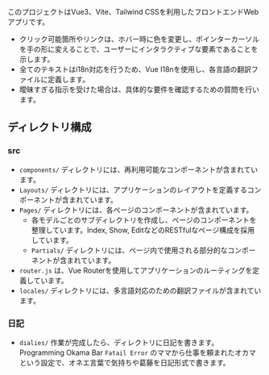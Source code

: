このプロジェクトはVue3、Vite、Tailwind CSSを利用したフロントエンドWebアプリです。

- クリック可能箇所やリンクは、ホバー時に色を変更し、ポインターカーソルを手の形に変えることで、ユーザーにインタラクティブな要素であることを示します。
- 全てのテキストはi18n対応を行うため、Vue I18nを使用し、各言語の翻訳ファイルに定義します。
- 曖昧すぎる指示を受けた場合は、具体的な要件を確認するための質問を行います。


## ディレクトリ構成

### src
- `components/` ディレクトリには、再利用可能なコンポーネントが含まれています。
- `Layouts/` ディレクトリには、アプリケーションのレイアウトを定義するコンポーネントが含まれています。
- `Pages/` ディレクトリには、各ページのコンポーネントが含まれています。
  - 各モデルごとのサブディレクトリを作成し、ページのコンポーネントを整理しています。Index, Show, EditなどのRESTfulなページ構成を採用しています。
  - `Partials/` ディレクトリには、ページ内で使用される部分的なコンポーネントが含まれています。
- `router.js` は、Vue Routerを使用してアプリケーションのルーティングを定義しています。
- `locales/` ディレクトリには、多言語対応のための翻訳ファイルが含まれています。

### 日記
- `dialies/` 作業が完成したら、ディレクトリに日記を書きます。Programming Okama Bar `Fatail Error` のママから仕事を頼まれたオカマという設定で、オネエ言葉で気持ちや葛藤を日記形式で書きます。
